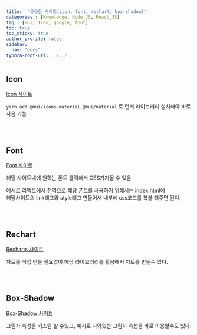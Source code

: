 ```yaml
---
title:  "유용한 사이트(icon, font, rechart, box-shadow)"
categories : [Knowledge, Node_JS, React_JS]
tag : [mui, Icon, google, font]
toc: true
toc_sticky: true
author_profile: false
sidebar:
  nav: "docs"
typora-root-url: ../../..
---
```




## Icon

[Icon 사이트](https://mui.com/material-ui/material-icons/)

`yarn add @mui/icons-material @mui/material` 로 먼저 라이브러리 설치해야 바로 사용 가능

<br><br>

## Font

[Font 사이트](https://fonts.google.com/specimen/Urbanist)

해당 사이트내에 원하는 폰트 클릭해서 CSS가져올 수 있음

예시로 리액트에서 전역으로 해당 폰트를 사용하기 위해서는 index.html에   
해당사이트의 link태그와 style태그 만들어서 내부에 css코드를 복붙 해주면 된다.

<br><br>

## Rechart

[Recharts 사이트](https://recharts.org/en-US/guide/installation)

차트를 직접 만들 필요없이 해당 라이브러리를 활용해서 차트를 만들수 있다.

<br><br>

## Box-Shadow

[Box-Shadow 사이트](https://html-css-js.com/css/generator/box-shadow/)

그림자 속성을 커스텀 할 수있고, 예시로 나와있는 그림자 속성을 바로 이용할수도 있다.









